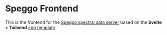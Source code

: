 # Speggo Frontend

This is the frontend for the [Speggo spectral data server](https://github.com/Darkskald/speggo) based on the 
**Svelte + Tailwind** [app template](https://github.com/sarioglu/svelte-tailwindcss-template)